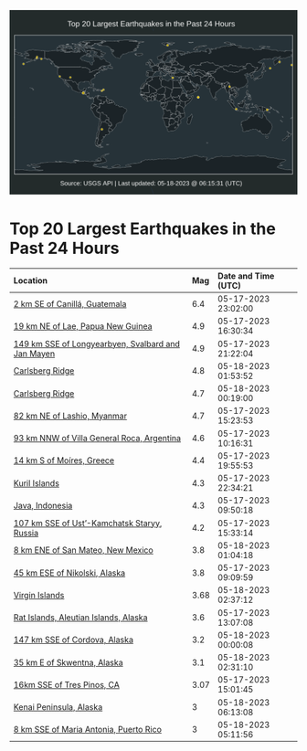 ![Map](./map.png)

# Top 20 Largest Earthquakes in the Past 24 Hours

| Location | Mag | Date and Time (UTC) |
|:---|:---|:---|
| [2 km SE of Canillá, Guatemala](https://earthquake.usgs.gov/earthquakes/eventpage/us6000kcnb) | 6.4 | 05-17-2023 23:02:00 |
| [19 km NE of Lae, Papua New Guinea](https://earthquake.usgs.gov/earthquakes/eventpage/us6000kck9) | 4.9 | 05-17-2023 16:30:34 |
| [149 km SSE of Longyearbyen, Svalbard and Jan Mayen](https://earthquake.usgs.gov/earthquakes/eventpage/us6000kcmd) | 4.9 | 05-17-2023 21:22:04 |
| [Carlsberg Ridge](https://earthquake.usgs.gov/earthquakes/eventpage/us6000kcqx) | 4.8 | 05-18-2023 01:53:52 |
| [Carlsberg Ridge](https://earthquake.usgs.gov/earthquakes/eventpage/us6000kcpt) | 4.7 | 05-18-2023 00:19:00 |
| [82 km NE of Lashio, Myanmar](https://earthquake.usgs.gov/earthquakes/eventpage/us6000kcik) | 4.7 | 05-17-2023 15:23:53 |
| [93 km NNW of Villa General Roca, Argentina](https://earthquake.usgs.gov/earthquakes/eventpage/us6000kchd) | 4.6 | 05-17-2023 10:16:31 |
| [14 km S of Moíres, Greece](https://earthquake.usgs.gov/earthquakes/eventpage/us6000kclg) | 4.4 | 05-17-2023 19:55:53 |
| [Kuril Islands](https://earthquake.usgs.gov/earthquakes/eventpage/us6000kcn7) | 4.3 | 05-17-2023 22:34:21 |
| [Java, Indonesia](https://earthquake.usgs.gov/earthquakes/eventpage/us6000kchb) | 4.3 | 05-17-2023 09:50:18 |
| [107 km SSE of Ust’-Kamchatsk Staryy, Russia](https://earthquake.usgs.gov/earthquakes/eventpage/us6000kcip) | 4.2 | 05-17-2023 15:33:14 |
| [8 km ENE of San Mateo, New Mexico](https://earthquake.usgs.gov/earthquakes/eventpage/us6000kcpy) | 3.8 | 05-18-2023 01:04:18 |
| [45 km ESE of Nikolski, Alaska](https://earthquake.usgs.gov/earthquakes/eventpage/us6000kch4) | 3.8 | 05-17-2023 09:09:59 |
| [Virgin Islands](https://earthquake.usgs.gov/earthquakes/eventpage/pr2023138000) | 3.68 | 05-18-2023 02:37:12 |
| [Rat Islands, Aleutian Islands, Alaska](https://earthquake.usgs.gov/earthquakes/eventpage/ak0236asep5i) | 3.6 | 05-17-2023 13:07:08 |
| [147 km SSE of Cordova, Alaska](https://earthquake.usgs.gov/earthquakes/eventpage/ak0236c85ws7) | 3.2 | 05-18-2023 00:00:08 |
| [35 km E of Skwentna, Alaska](https://earthquake.usgs.gov/earthquakes/eventpage/ak0236c9jfe2) | 3.1 | 05-18-2023 02:31:10 |
| [16km SSE of Tres Pinos, CA](https://earthquake.usgs.gov/earthquakes/eventpage/nc73889176) | 3.07 | 05-17-2023 15:01:45 |
| [Kenai Peninsula, Alaska](https://earthquake.usgs.gov/earthquakes/eventpage/ak0236cbtarr) | 3 | 05-18-2023 06:13:08 |
| [8 km SSE of Maria Antonia, Puerto Rico](https://earthquake.usgs.gov/earthquakes/eventpage/pr71409788) | 3 | 05-18-2023 05:11:56 |
